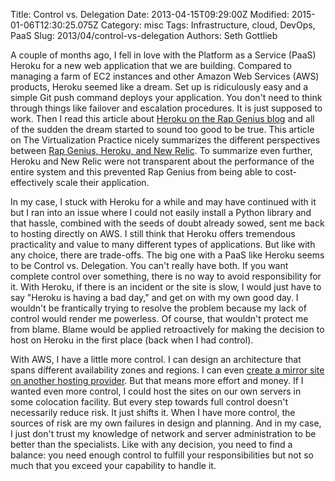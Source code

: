 Title: Control vs. Delegation
Date: 2013-04-15T09:29:00Z
Modified: 2015-01-06T12:30:25.075Z
Category: misc
Tags: Infrastructure, cloud, DevOps, PaaS
Slug: 2013/04/control-vs-delegation
Authors: Seth Gottlieb

A couple of months ago, I fell in love with the Platform as a Service (PaaS) Heroku for a new web application that we are building. Compared to managing a farm of EC2 instances and other Amazon Web Services (AWS) products, Heroku seemed like a dream. Set up is ridiculously easy and a simple Git push command deploys your application. You don't need to think through things like failover and escalation procedures. It is just supposed to work. Then I read this article about [Heroku on the Rap Genius blog](http://rapgenius.com/James-somers-herokus-ugly-secret-lyrics) and all of the sudden the dream started to sound too good to be true. This article on The Virtualization Practice nicely summarizes the different perspectives between [Rap Genius, Heroku, and New Relic](http://www.virtualizationpractice.com/who-is-responsible-for-paas-cloud-application-performance-21213/). To summarize even further, Heroku and New Relic were not transparent about the performance of the entire system and this prevented Rap Genius from being able to cost-effectively scale their application.  
  
In my case, I stuck with Heroku for a while and may have continued with it but I ran into an issue where I could not easily install a Python library and that hassle, combined with the seeds of doubt already sowed, sent me back to hosting directly on AWS. I still think that Heroku offers tremendous practicality and value to many different types of applications. But like with any choice, there are trade-offs. The big one with a PaaS like Heroku seems to be Control vs. Delegation. You can't really have both. If you want complete control over something, there is no way to avoid responsibility for it. With Heroku, if there is an incident or the site is slow, I would just have to say "Heroku is having a bad day," and get on with my own good day. I wouldn't be frantically trying to resolve the problem because my lack of control would render me powerless. Of course, that wouldn't protect me from blame. Blame would be applied retroactively for making the decision to host on Heroku in the first place (back when I had control).  
  
With AWS, I have a little more control. I can design an architecture that spans different availability zones and regions. I can even [create a mirror site on another hosting provider](http://www.contenthere.net/2012/12/marketing-i-t-in-the-cloud.html). But that means more effort and money. If I wanted even more control, I could host the sites on our own servers in some colocation facility. But every step towards full control doesn't necessarily reduce risk. It just shifts it. When I have more control, the sources of risk are my own failures in design and planning. And in my case, I just don't trust my knowledge of network and server administration to be better than the specialists. Like with any decision, you need to find a balance: you need enough control to fulfill your responsibilities but not so much that you exceed your capability to handle it.
